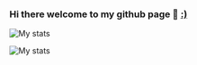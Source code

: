 ### Hi there welcome to my github page 👋 [:)](https://programmerhumor.io/?bimber_random_post=true)

![My stats](https://github-readme-stats.vercel.app/api?username=nfpn&count_private=true&theme=github_dark_dimmed&show_icons=true)

![My stats](https://github-readme-stats.vercel.app/api/top-langs/?username=nfpn&theme=github_dark_dimmed&hide_langs_below=1) 

<!--
**NFPN/NFPN** is a ✨ _special_ ✨ repository because its `README.md` (this file) appears on your GitHub profile.

Here are some ideas to get you started:

- 🔭 I’m currently working on ...
- 🌱 I’m currently learning ...
- 👯 I’m looking to collaborate on ...
- 🤔 I’m looking for help with ...
- 💬 Ask me about ...
- 📫 How to reach me: ...
- 😄 Pronouns: ...
- ⚡ Fun fact: ...
-->
